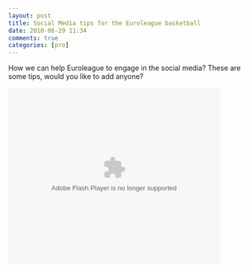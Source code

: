 ```yaml
---
layout: post
title: Social Media tips for the Euroleague basketball
date: 2010-06-29 11:34
comments: true
categories: [pro]
---
```

How we can help Euroleague to engage in the social media? These are some tips, would you like to add anyone?

<div id="__ss_4570091" style="width: 425px;"><object id="__sse4570091" classid="clsid:d27cdb6e-ae6d-11cf-96b8-444553540000" width="425" height="355" codebase="http://download.macromedia.com/pub/shockwave/cabs/flash/swflash.cab#version=6,0,40,0"><param name="allowFullScreen" value="true" /><param name="allowScriptAccess" value="always" /><param name="src" value="http://static.slidesharecdn.com/swf/ssplayer2.swf?doc=euroleaguesergixaudiera20100609-100622025815-phpapp02&amp;stripped_title=euroleague-sergixaudiera-20100609" /><param name="name" value="__sse4570091" /><param name="allowfullscreen" value="true" /><embed id="__sse4570091" type="application/x-shockwave-flash" width="425" height="355" src="http://static.slidesharecdn.com/swf/ssplayer2.swf?doc=euroleaguesergixaudiera20100609-100622025815-phpapp02&amp;stripped_title=euroleague-sergixaudiera-20100609" name="__sse4570091" allowscriptaccess="always" allowfullscreen="true"></embed></object>
</div>
